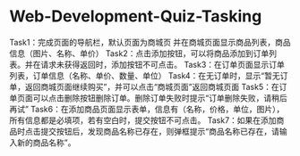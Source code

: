 # Web-Development-Quiz-Tasking

Task1：完成页面的导航栏，默认页面为商城页
    并在商城页面显示商品列表，商品信息（图片、名称、单价）
Task2：点击添加按钮，可以将商品添加到订单列表。并在请求未获得返回时，添加按钮不可点击。
Task3：在订单页面显示订单列表，订单信息（名称、单价、数量、单位）
Task4：在无订单时，显示“暂无订单，返回商城页面继续购买”，并可以点击“商城页面”返回商城页面
Task5：在订单页面可以点击删除按钮删除订单。删除订单失败时提示“订单删除失败，请稍后再试”
Task6：在添加商品页面显示表单，信息有（名称，价格，单位，图片），所有信息都是必填项，若有空白时，提交按钮不可点击。
Task7：如果在添加商品时点击提交按钮后，发现商品名称已存在，则弹框提示“商品名称已存在，请输入新的商品名称”。
